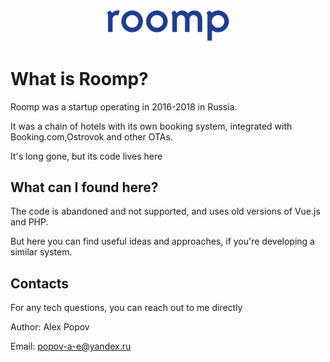 <p align="center">
  <img alt="Roomp Logo" width="200" src="public/img/logo.png">
</p> 

<h1>What is Roomp?</h1>

<p>Roomp was a startup operating in 2016-2018 in Russia. </p>
<p>It was a chain of hotels with its own booking system, 
integrated with Booking.com,Ostrovok and other OTAs. </p>
<p>It's long gone, but its code lives here</p>

<h2>What can I found here?</h2>

<p>The code is abandoned and not supported, and uses old versions of Vue.js and PHP. </p>
<p>But here you can find useful ideas and approaches, if you're developing a similar system. </p>

<h2>Contacts</h2>

<p>For any tech questions, you can reach out to me directly </p>
<p>Author: Alex Popov</p>
<p>Email: <a href="mailto:popov-a-e@yandex.ru">popov-a-e@yandex.ru</a></p>
